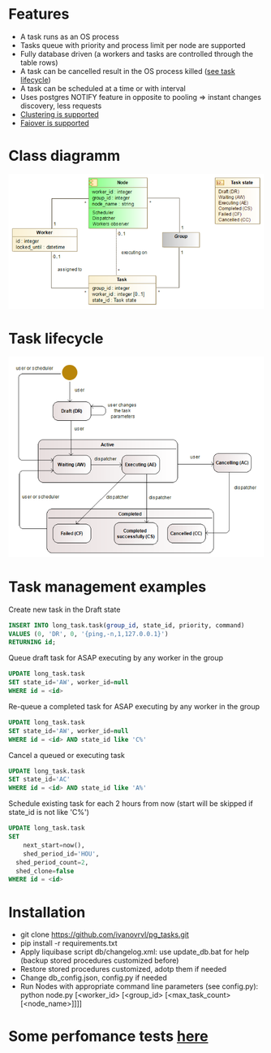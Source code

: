 # Features
* A task runs as an OS process
* Tasks queue with priority and process limit per node are supported
* Fully database driven (a workers and tasks are controlled through the table rows)
* A task can be cancelled result in the OS process killed ([see task lifecycle](doc/images/task_lifecycle.png))
* A task can be scheduled at a time or with interval
* Uses postgres NOTIFY feature in opposite to pooling => instant changes discovery, less requests
* [Clustering is supported](doc/clustering.md)
* [Faiover is supported](doc/failover.md)

# Class diagramm
![Class diagramm](doc/images/classes.png)

# Task lifecycle
![Task lifecycle](doc/images/task_lifecycle.png)

# Task management examples
Create new task  in the Draft state
```SQL
INSERT INTO long_task.task(group_id, state_id, priority, command)
VALUES (0, 'DR', 0, '{ping,-n,1,127.0.0.1}')
RETURNING id;
```
Queue draft task for ASAP executing by any worker in the group
```SQL
UPDATE long_task.task
SET state_id='AW', worker_id=null
WHERE id = <id>
```
Re-queue a completed task for ASAP executing by any worker in the group
```SQL
UPDATE long_task.task
SET state_id='AW', worker_id=null
WHERE id = <id> AND state_id like 'C%'
```
Cancel a queued or executing task
```SQL
UPDATE long_task.task
SET state_id='AC'
WHERE id = <id> AND state_id like 'A%'
```
Schedule existing task for each 2 hours from now (start will be skipped if state_id is not like 'C%')
```SQL
UPDATE long_task.task
SET 
	next_start=now(),
	shed_period_id='HOU',
  shed_period_count=2,
  shed_clone=false
WHERE id = <id>
```

# Installation
- git clone https://github.com/ivanovrvl/pg_tasks.git
- pip install -r requirements.txt
- Apply liquibase script db/changelog.xml: use update_db.bat for help (backup stored procedures customized before)
- Restore stored procedures customized, adotp them if needed
- Change db_config.json, config.py if needed
- Run Nodes with appropriate command line parameters (see config.py):\
  python node.py [<worker_id> [<group_id> [<max_task_count> [<node_name>]]]]

# Some perfomance tests [here](doc/test_results.md)
